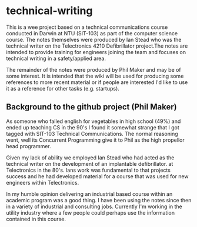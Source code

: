 # technical-writing
This is a wee project based on a technical communications course
conducted in Darwin at NTU (SIT-103) as part of the computer science
course. The notes themselves were produced by Ian Stead who was the
technical writer on the Telectronics 4210 Defibrillator project.The
notes are intended to provide training for engineers joining the team
and focuses on technical writing in a safety/applied area. 

The remainder of the notes were produced by Phil Maker and may be of
some interest. It is intended that the wiki will be used for producing
some references to more recent material or if people are interested 
I'd like to use it as a reference for other tasks (e.g. startups).

## Background to the github project (Phil Maker)

As someone who failed english for vegetables in high school (49%) and
ended up teaching CS in the 90's I found it somewhat strange that I
got tagged with SIT-103 Technical Communications. The normal reasoning
went, well its Concurrent Programming give it to Phil as the high
propellor head programmer.

Given my lack of ability we employed Ian Stead who had acted as the
technical writer on the development of an implantable defibrillator.
at Telectronics in the 80's. Ians work was fundamental to that
projects success and he had developed material for a course that was
used for new engineers within Telectronics. 

In my humble opinion delivering an industrial based course within an
academic program was a good thing. I have been using the notes since
then in a variety of industrial and consulting jobs. Currently I'm
working in the utility industry where a few people could perhaps use
the information contained in this course.


